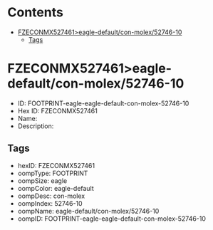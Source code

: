 



Contents
========

* [FZECONMX527461>eagle-default/con-molex/52746-10](#fzeconmx527461eagle-defaultcon-molex52746-10)
	* [Tags](#tags)

# FZECONMX527461>eagle-default/con-molex/52746-10

- ID: FOOTPRINT-eagle-eagle-default-con-molex-52746-10
- Hex ID: FZECONMX527461
- Name: 
- Description: 

## Tags

- hexID: FZECONMX527461
- oompType: FOOTPRINT
- oompSize: eagle
- oompColor: eagle-default
- oompDesc: con-molex
- oompIndex: 52746-10
- oompName: eagle-default/con-molex/52746-10
- oompID: FOOTPRINT-eagle-eagle-default-con-molex-52746-10
